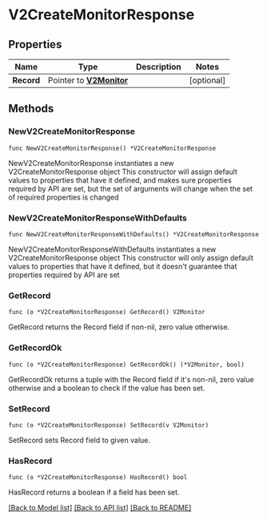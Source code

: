 # V2CreateMonitorResponse

## Properties

Name | Type | Description | Notes
------------ | ------------- | ------------- | -------------
**Record** | Pointer to [**V2Monitor**](v2Monitor.md) |  | [optional] 

## Methods

### NewV2CreateMonitorResponse

`func NewV2CreateMonitorResponse() *V2CreateMonitorResponse`

NewV2CreateMonitorResponse instantiates a new V2CreateMonitorResponse object
This constructor will assign default values to properties that have it defined,
and makes sure properties required by API are set, but the set of arguments
will change when the set of required properties is changed

### NewV2CreateMonitorResponseWithDefaults

`func NewV2CreateMonitorResponseWithDefaults() *V2CreateMonitorResponse`

NewV2CreateMonitorResponseWithDefaults instantiates a new V2CreateMonitorResponse object
This constructor will only assign default values to properties that have it defined,
but it doesn't guarantee that properties required by API are set

### GetRecord

`func (o *V2CreateMonitorResponse) GetRecord() V2Monitor`

GetRecord returns the Record field if non-nil, zero value otherwise.

### GetRecordOk

`func (o *V2CreateMonitorResponse) GetRecordOk() (*V2Monitor, bool)`

GetRecordOk returns a tuple with the Record field if it's non-nil, zero value otherwise
and a boolean to check if the value has been set.

### SetRecord

`func (o *V2CreateMonitorResponse) SetRecord(v V2Monitor)`

SetRecord sets Record field to given value.

### HasRecord

`func (o *V2CreateMonitorResponse) HasRecord() bool`

HasRecord returns a boolean if a field has been set.


[[Back to Model list]](../README.md#documentation-for-models) [[Back to API list]](../README.md#documentation-for-api-endpoints) [[Back to README]](../README.md)



